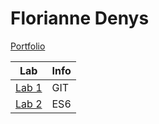 # Florianne Denys

[Portfolio](https://github.com/florianne-denys/DEV5-myportfolio.git)

| Lab | Info |
| -------------- | -------------- |
| [Lab 1](https://github.com/LarissaDeBorgher/DEV5-LAB1.git) | GIT |
| [Lab 2](https://github.com/florianne-denys/DEV5-myportfolio/tree/main/Lab2) | ES6 |
